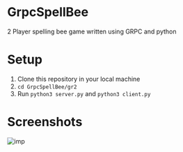 # GrpcSpellBee
2 Player spelling bee game written using GRPC and python


# Setup 
1. Clone this repository in your local machine
2. ```cd GrpcSpellBee/gr2```
3. Run ```python3 server.py``` and ```python3 client.py```

# Screenshots
![imp](https://user-images.githubusercontent.com/65914195/196700990-a70a8c4f-808d-4b43-bd3a-b85a99d5ce0f.png)
